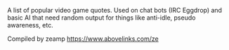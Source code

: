 A list of popular video game quotes.
Used on chat bots (IRC Eggdrop) and basic AI that need random
output for things like anti-idle, pseudo awareness, etc.

Compiled by zeamp https://www.abovelinks.com/ze
